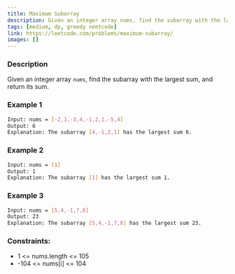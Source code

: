 ```yaml
---
title: Maximum Subarray
description: Given an integer array nums, find the subarray with the largest sum, and return its sum.
tags: [medium, dp, greedy neetcode]
link: https://leetcode.com/problems/maximum-subarray/
images: []
---
```


### Description

Given an integer array `nums`, find the subarray with the largest sum, and return its sum.

### Example 1

```bash
Input: nums = [-2,1,-3,4,-1,2,1,-5,4]
Output: 6
Explanation: The subarray [4,-1,2,1] has the largest sum 6.
```

### Example 2

```bash
Input: nums = [1]
Output: 1
Explanation: The subarray [1] has the largest sum 1.
```

### Example 3

```bash
Input: nums = [5,4,-1,7,8]
Output: 23
Explanation: The subarray [5,4,-1,7,8] has the largest sum 23.
```

### Constraints:

- 1  <= nums.length <= 105
- -104 <= nums[i] <= 104